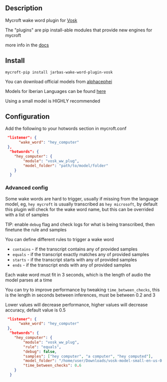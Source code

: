 ## Description
Mycroft wake word plugin for [Vosk](https://alphacephei.com/vosk/)

The "plugins" are pip install-able modules that provide new engines for mycroft

more info in the [docs](https://mycroft-ai.gitbook.io/docs/mycroft-technologies/mycroft-core/plugins)

## Install

`mycroft-pip install jarbas-wake-word-plugin-vosk`

You can download official models from [alphacephei](https://alphacephei.com/vosk/models)

Models for Iberian Languages can be found [here](https://github.com/JarbasIberianLanguageResources/iberian-vosk) 

Using a small model is HIGHLY recommended

## Configuration

Add the following to your hotwords section in mycroft.conf 

```json
 "listener": {
      "wake_word": "hey_computer"
 },
  "hotwords": {
    "hey_computer": {
        "module": "vosk_ww_plug",
        "model_folder": "path/to/model/folder"
    }
  }
```

### Advanced config

Some wake words are hard to trigger, usually if missing from the language model, 
eg, `hey mycroft` is usually transcribed as `hey microsoft`, 
by default this plugin will check for the wake word name, but this can be overrided with a list of samples

TIP: enable `debug` flag and check logs for what is being transcribed, then finetune the rule and samples

You can define different rules to trigger a wake word

- `contains` - if the transcript contains any of provided samples 
- `equals` - if the transcript exactly matches any of provided samples 
- `starts` - if the transcript starts with any of provided samples 
- `ends` - if the transcript ends with any of provided samples 

Each wake word must fit in 3 seconds, which is the length of audio the model parses at a time

You can try to improve performance by tweaking `time_between_checks`, this is the length in seconds between inferences, must be between 0.2 and 3

Lower values will decrease performance, higher values will decrease accuracy, default value is 0.5

```json
 "listener": {
      "wake_word": "hey_computer"
 },
  "hotwords": {
    "hey_computer": {
        "module": "vosk_ww_plug",
        "rule": "equals",
        "debug": false,
        "samples": ["hey computer", "a computer", "hey computed"],
        "model_folder": "/home/user/Downloads/vosk-model-small-en-us-0.4",
        "time_between_checks": 0.6
    }
  }
```